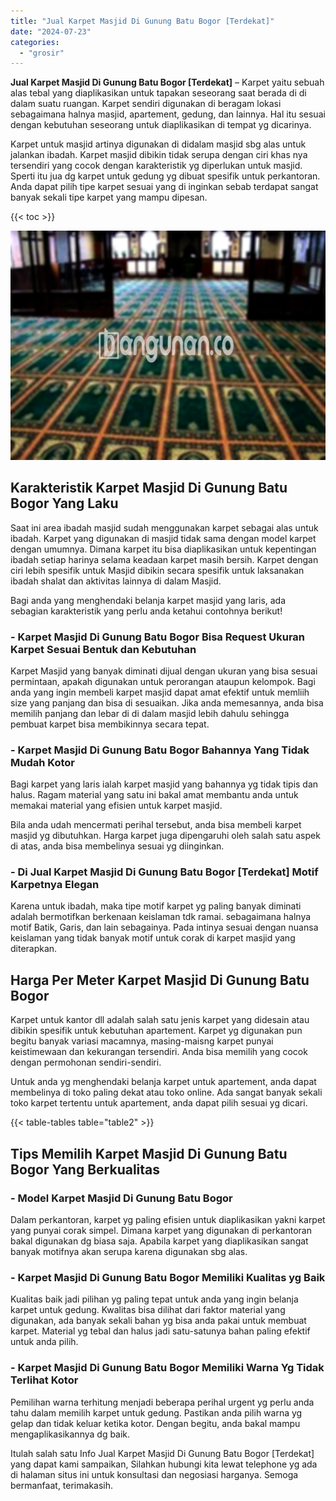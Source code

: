 ```yaml
---
title: "Jual Karpet Masjid Di Gunung Batu Bogor [Terdekat]"
date: "2024-07-23"
categories: 
  - "grosir"
---
```


**Jual Karpet Masjid Di Gunung Batu Bogor \[Terdekat\]** – Karpet yaitu sebuah alas tebal yang diaplikasikan untuk tapakan seseorang saat berada di di dalam suatu ruangan. Karpet sendiri digunakan di beragam lokasi sebagaimana halnya masjid, apartement, gedung, dan lainnya. Hal itu sesuai dengan kebutuhan seseorang untuk diaplikasikan di tempat yg dicarinya.

Karpet untuk masjid artinya digunakan di didalam masjid sbg alas untuk jalankan ibadah. Karpet masjid dibikin tidak serupa dengan ciri khas nya tersendiri yang cocok dengan karakteristik yg diperlukan untuk masjid. Sperti itu jua dg karpet untuk gedung yg dibuat spesifik untuk perkantoran. Anda dapat pilih tipe karpet sesuai yang di inginkan sebab terdapat sangat banyak sekali tipe karpet yang mampu dipesan.

{{< toc >}}

![Jual Karpet Masjid Di Gunung Batu Bogor [Terdekat]](/images/grosir-karpet-murah-62.png)

## Karakteristik Karpet Masjid Di Gunung Batu Bogor Yang Laku

Saat ini area ibadah masjid sudah menggunakan karpet sebagai alas untuk ibadah. Karpet yang digunakan di masjid tidak sama dengan model karpet dengan umumnya. Dimana karpet itu bisa diaplikasikan untuk kepentingan ibadah setiap harinya selama keadaan karpet masih bersih. Karpet dengan ciri lebih spesifik untuk Masjid dibikin secara spesifik untuk laksanakan ibadah shalat dan aktivitas lainnya di dalam Masjid.

Bagi anda yang menghendaki belanja karpet masjid yang laris, ada sebagian karakteristik yang perlu anda ketahui contohnya berikut!

### \- Karpet Masjid Di Gunung Batu Bogor Bisa Request Ukuran Karpet Sesuai Bentuk dan Kebutuhan

Karpet Masjid yang banyak diminati dijual dengan ukuran yang bisa sesuai permintaan, apakah digunakan untuk perorangan ataupun kelompok. Bagi anda yang ingin membeli karpet masjid dapat amat efektif untuk memliih size yang panjang dan bisa di sesuaikan. Jika anda memesannya, anda bisa memilih panjang dan lebar di di dalam masjid lebih dahulu sehingga pembuat karpet bisa membikinnya secara tepat.

### \- Karpet Masjid Di Gunung Batu Bogor Bahannya Yang Tidak Mudah Kotor

Bagi karpet yang laris ialah karpet masjid yang bahannya yg tidak tipis dan halus. Ragam material yang satu ini bakal amat membantu anda untuk memakai material yang efisien untuk karpet masjid.

Bila anda udah mencermati perihal tersebut, anda bisa membeli karpet masjid yg dibutuhkan. Harga karpet juga dipengaruhi oleh salah satu aspek di atas, anda bisa membelinya sesuai yg diinginkan.

### \- Di Jual Karpet Masjid Di Gunung Batu Bogor \[Terdekat\] Motif Karpetnya Elegan

Karena untuk ibadah, maka tipe motif karpet yg paling banyak diminati adalah bermotifkan berkenaan keislaman tdk ramai. sebagaimana halnya motif Batik, Garis, dan lain sebagainya. Pada intinya sesuai dengan nuansa keislaman yang tidak banyak motif untuk corak di karpet masjid yang diterapkan.

## Harga Per Meter Karpet Masjid Di Gunung Batu Bogor

Karpet untuk kantor dll adalah salah satu jenis karpet yang didesain atau dibikin spesifik untuk kebutuhan apartement. Karpet yg digunakan pun begitu banyak variasi macamnya, masing-maisng karpet punyai keistimewaan dan kekurangan tersendiri. Anda bisa memilih yang cocok dengan permohonan sendiri-sendiri.

Untuk anda yg menghendaki belanja karpet untuk apartement, anda dapat membelinya di toko paling dekat atau toko online. Ada sangat banyak sekali toko karpet tertentu untuk apartement, anda dapat pilih sesuai yg dicari.

{{< table-tables table="table2" >}}

## Tips Memilih Karpet Masjid Di Gunung Batu Bogor Yang Berkualitas

### \- Model Karpet Masjid Di Gunung Batu Bogor

Dalam perkantoran, karpet yg paling efisien untuk diaplikasikan yakni karpet yang punyai corak simpel. Dimana karpet yang digunakan di perkantoran bakal digunakan dg biasa saja. Apabila karpet yang diaplikasikan sangat banyak motifnya akan serupa karena digunakan sbg alas.

### \- Karpet Masjid Di Gunung Batu Bogor Memiliki Kualitas yg Baik

Kualitas baik jadi pilihan yg paling tepat untuk anda yang ingin belanja karpet untuk gedung. Kwalitas bisa dilihat dari faktor material yang digunakan, ada banyak sekali bahan yg bisa anda pakai untuk membuat karpet. Material yg tebal dan halus jadi satu-satunya bahan paling efektif untuk anda pilih.

### \- Karpet Masjid Di Gunung Batu Bogor Memiliki Warna Yg Tidak Terlihat Kotor

Pemilihan warna terhitung menjadi beberapa perihal urgent yg perlu anda tahu dalam memilih karpet untuk gedung. Pastikan anda pilih warna yg gelap dan tidak keluar ketika kotor. Dengan begitu, anda bakal mampu mengaplikasikannya dg baik.

Itulah salah satu Info Jual Karpet Masjid Di Gunung Batu Bogor \[Terdekat\] yang dapat kami sampaikan, Silahkan hubungi kita lewat telephone yg ada di halaman situs ini untuk konsultasi dan negosiasi harganya. Semoga bermanfaat, terimakasih.
